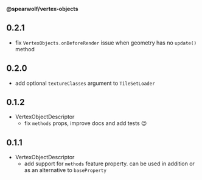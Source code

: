 __@spearwolf/vertex-objects__

## 0.2.1

- fix `VertexObjects.onBeforeRender` issue when geometry has no `update()` method

## 0.2.0

- add optional `textureClasses` argument to `TileSetLoader`

## 0.1.2

- VertexObjectDescriptor
  - fix `methods` props, improve docs and add tests :wink:

## 0.1.1

- VertexObjectDescriptor
  - add support for `methods` feature property. can be used in addition or as an alternative to `baseProperty`
